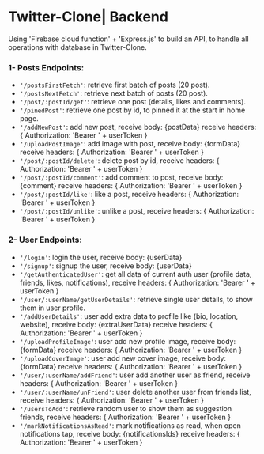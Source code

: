 # Twitter-Clone| Backend

Using 'Firebase cloud function' + 'Express.js' to build an API, to handle all operations with database in Twitter-Clone.

### 1- Posts Endpoints:

- `'/postsFirstFetch'`: retrieve first batch of posts (20 post).
- `'/postsNextFetch'`: retrieve next batch of posts (20 post).
- `'/post/:postId/get'`: retrieve one post (details, likes and comments).
- `'/pinedPost'`: retrieve one post by id, to pinned it at the start in home page.
- `'/addNewPost'`: add new post,
  receive body: {postData}
  receive headers: { Authorization: 'Bearer ' + userToken }
- `'/uploadPostImage'`: add image with post,
  receive body: {formData}
  receive headers: { Authorization: 'Bearer ' + userToken }
- `'/post/:postId/delete'`: delete post by id,
  receive headers: { Authorization: 'Bearer ' + userToken }
- `'/post/:postId/comment'`: add comment to post,
  receive body: {comment}
  receive headers: { Authorization: 'Bearer ' + userToken }
- `'/post/:postId/like'`: like a post,
  receive headers: { Authorization: 'Bearer ' + userToken }
- `'/post/:postId/unlike'`: unlike a post,
  receive headers: { Authorization: 'Bearer ' + userToken }

### 2- User Endpoints:

- `'/login'`: login the user,
  receive body: {userData}
- `'/signup'`: signup the user,
  receive body: {userData}
- `'/getAuthenticatedUser'`: get all data of current auth user (profile data, friends, likes, notifications),
  receive headers: { Authorization: 'Bearer ' + userToken }
- `'/user/:userName/getUserDetails'`: retrieve single user details, to show them in user profile.
- `'/addUserDetails'`: user add extra data to profile like (bio, location, website),
  receive body: {extraUserData}
  receive headers: { Authorization: 'Bearer ' + userToken }
- `'/uploadProfileImage'`: user add new profile image,
  receive body: {formData}
  receive headers: { Authorization: 'Bearer ' + userToken }
- `'/uploadCoverImage'`: user add new cover image,
  receive body: {formData}
  receive headers: { Authorization: 'Bearer ' + userToken }
- `'/user/:userName/addFriend'`: user add another user as friend,
  receive headers: { Authorization: 'Bearer ' + userToken }
- `'/user/:userName/unFriend'`: user delete another user from friends list,
  receive headers: { Authorization: 'Bearer ' + userToken }
- `'/usersToAdd'`: retrieve random user to show them as suggestion friends,
  receive headers: { Authorization: 'Bearer ' + userToken }
- `'/markNotificationsAsRead'`: mark notifications as read, when open notifications tap,
  receive body: {notificationsIds}
  receive headers: { Authorization: 'Bearer ' + userToken }
